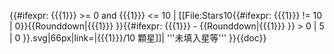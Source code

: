 <includeonly><span class="rating">{{#ifexpr: {{{1}}} >= 0 and {{{1}}} <= 10 | [[File:Stars10{{#ifexpr: {{{1}}} != 10 | 0}}{{Rounddown|{{{1}}} }}{{#ifexpr: {{{1}}} - {{Rounddown|{{{1}}} }} > 0 | 5 | 0 }}.svg|66px|link=|{{{1}}}/10 顆星]]| '''未填入星等''' }}<span class="average" style="display: none;">{{{1}}}</span><span class="best" style="display: none;">10</span></span></includeonly><noinclude>{{doc}}</noinclude>